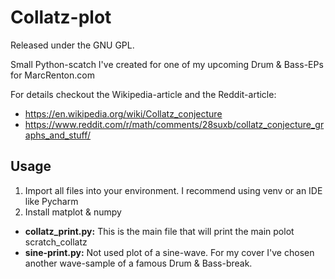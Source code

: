 # Collatz-plot

Released under the GNU GPL.

Small Python-scatch I've created for one of my upcoming 
Drum & Bass-EPs for MarcRenton.com

For details checkout the Wikipedia-article and the Reddit-article: 
- https://en.wikipedia.org/wiki/Collatz_conjecture
- https://www.reddit.com/r/math/comments/28suxb/collatz_conjecture_graphs_and_stuff/

## Usage
1. Import all files into your environment. I recommend 
using venv or an IDE like Pycharm
2. Install matplot & numpy

- **collatz_print.py:** This is the main file that will print the main polot
scratch_collatz
- **sine-print.py:** Not used plot of a sine-wave. 
For my cover I've chosen another wave-sample of a famous Drum & Bass-break.